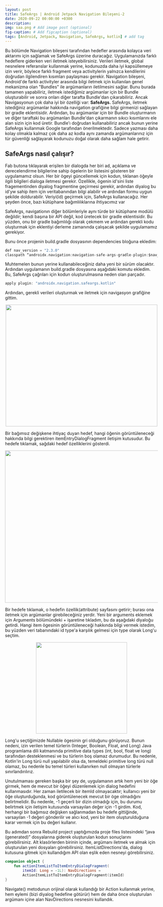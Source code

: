 ```yaml
---
layout: post
title: SafeArgs | Android Jetpack Navigation Bileşeni-2
date: 2020-09-22 00:00:00 +0300
description:
img: saa.png # Add image post (optional)
fig-caption: # Add figcaption (optional)
tags: [Android, Jetpack, Navigation, SafeArgs, kotlin] # add tag
---
```


Bu bölümde Navigation bileşeni tarafından hedefler arasında kolayca veri aktarımı için sağlamak ve SafeArgs üzerine duracağız. Uygulamanızda farklı hedeflere giderken veri iletmek isteyebilirsiniz. 
Verileri iletmek, global nesnelere referanslar kullanmak yerine, kodunuzda daha iyi kapsüllemeye izin verir, böylece farklı fragment veya activitylerin yalnızca kendilerini doğrudan ilgilendiren kısımları paylaşması gerekir. 
Navigation bileşeni, Android'de farklı activityler arasında bilgi iletmek için kullanılan genel mekanizma olan "Bundles" ile argümanların iletilmesini sağlar. Bunu burada tamamen yapabiliriz, iletmek istediğimiz argümanlar için bir Bundle oluşturabilir ve sonra onları diğer tarafta Bundle'dan çıkarabiliriz. 
Ancak Navigasyonun çok daha iyi bir özelliği var: **SafeArgs.**
SafeArgs, iletmek istediğiniz argümanlar hakkında navigation grafiğine bilgi girmenizi sağlayan bir gradle eklentisidir. 
Ardından, bu argümanlar için bir Bundle oluşturmanın ve diğer taraftaki bu argümanları Bundle'dan çıkarmanın sıkıcı kısımlarını ele alan sizin için kod üretir. 
Bundle'ı doğrudan kullanabiliriz ancak bunun yerine SafeArgs kullanmak Google tarafından önerilmektedir. Sadece yazması daha kolay olmakla kalmaz çok daha az kodla aynı zamanda argümanlarınız için tür güvenliği sağlayarak kodunuzu doğal olarak daha sağlam hale getirir. 

## SafeArgs nasıl çalışır?
Fab butona tıklayarak erişilen bir dialogda her biri ad, açıklama ve derecelendirme bilgilerine sahip ögelerin bir listesini gösteren bir uygulamamız olsun.
Her bir ögeyi güncellemek için kodun, tıklanan öğeyle ilgili bilgileri dialoga iletmesi gerekir. Özellikle, ögenin id'sini liste fragementinden diyalog fragmentine geçirmesi gerekir, ardından diyalog bu id'yw sahip item için veritabanından bilgi alabilir ve ardından formu uygun şekilde doldurabilir.
Veriyi(id) geçirmek için, SafeArgs kullanacağız. 
Her şeyden önce, bazı kütüphane bağımlılıklarına ihtiyacımız var

SafeArgs, navigationın diğer bölümleriyle aynı türde bir kütüphane modülü değildir; kendi başına bir API değil, kod üretecek bir gradle eklentisidir. Bu yüzden, onu bir gradle bağımlılığı olarak çekmem ve ardından gerekli kodu oluşturmak için eklentiyi derleme zamanında çalışacak şekilde uygulamamız gerekiyor.

Bunu önce projenin build.gradle dosyasının dependencies bloğuna ekledim: 

```kotlin
def nav_version = "2.3.0"
classpath “androidx.navigation:navigation-safe-args-gradle-plugin:$nav_version”

```

Muhtemelen bunun yerine kullanabileceğiniz daha yeni bir sürüm olacaktır. Ardından uygulamanın build.gradle dosyasına aşağıdaki komutu ekledim. Bu, SafeArgs çağrıları için kodun oluşturulmasına neden olan parçadır. 

```kotlin
apply plugin: "androidx.navigation.safeargs.kotlin"

```
Ardından, gerekli verileri oluşturmak ve iletmek için navigasyon grafiğine gittim. 


<p align="center">
  <img width="500" height="400" src="https://user-images.githubusercontent.com/33956266/140910270-e77120e8-89a2-4ecc-88f0-dbb2eb23e1da.PNG">
</p>

Bir bağımsız değişkene ihtiyaç duyan hedef, hangi öğenin görüntüleneceği hakkında bilgi gerektiren itemEntryDialogFragment iletişim kutusudur. Bu hedefe tıklamak, sağdaki hedef özelliklerini gösterdi. 


<p align="center">
  <img width="800" height="500" src="https://user-images.githubusercontent.com/33956266/140911740-2fae694d-c1cb-4df9-92d0-7913f8fe0ebc.PNG">
</p>

Bir hedefe tıklamak, o hedefin özellik(attribute) sayfasını getirir; burası ona iletmek için argümanlar girebileceğiniz yerdir. 
Yeni bir arguments eklemek için Arguments bölümündeki + işaretine tıkladım, bu da aşağıdaki diyaloğu getirdi. Hangi item ögesinin görüntüleneceği hakkında bilgi vermek istedim, bu yüzden veri tabanındaki id type'a karşılık gelmesi için type olarak Long'u seçtim. 
  
  
<p align="center">
  <img width="300" height="300" src="https://user-images.githubusercontent.com/33956266/140912384-d5c49ec5-b745-4c68-9242-0d5dd480c710.PNG">
</p>  

Long'u seçtiğimizde Nullable ögesinin gri olduğunu görüyoruz. Bunun nedeni, izin verilen temel türlerin (Integer, Boolean, Float, and Long) Java programlama dili katmanında primitive data types (int, bool, float ve long) tarafından desteklenmesi ve bu türlerin boş olamaz durumudur.
Bu nedenle, Kotlin'in Long türü null yapılabilir olsa da, temeldeki primitive long türü null olamaz, bu nedenle bu temel türleri kullanırken null olmayan türlerle sınırlandırılırız. 

Unutulmaması gereken başka bir şey de, uygulamanın artık hem yeni bir öğe girmek, hem de mevcut bir öğeyi düzenlemek için dialog hedefini kullanmasıdır. Her zaman iletilecek bir itemId olmayacaktır; kullanıcı yeni bir öğe oluşturduğunda, kod görüntülenecek mevcut bir öge olmadığını belirtmelidir. Bu nedenle, -1 geçerli bir dizin olmadığı için, bu durumu belirtmek için iletişim kutusunda varsayılan değer için -1 girdim. Kod, herhangi bir bağımsız değişken sağlanmadan bu hedefe gittiğinde, varsayılan -1 değeri gönderilir ve alıcı kod, yeni bir item oluşturulduğuna karar vermek için bu değeri kullanır. 

Bu adımdan sonra Rebuild project yaptığımızda proje files listesindeki “java (generated)” dosyalarına giderek oluşturulan kodun sonuçlarını görebilirsiniz. Alt klasörlerden birinin içinde, argümanı iletmek ve almak için oluşturulan yeni dosyaları görebilirsiniz. 
ItemListDirections'da, dialog kutusuna gitmek için kullandığım API olan eşlik eden nesneyi görebilirsiniz. 

```kotlin
companion object {
    fun actionItemListToItemEntryDialogFragment(
        itemId: Long = -1L): NavDirections =
        ActionItemListToItemEntryDialogFragment(itemId)
}
```

Navigate() metodunun orijinal olarak kullandığı bir Action kullanmak yerine, hem eylemi (bizi diyalog hedefine götürür) hem de daha önce oluşturulan argümanı içine alan NavDirections nesnesini kullandık. 
  
  
